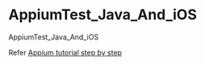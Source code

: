 # AppiumTest_Java_And_iOS
AppiumTest_Java_And_iOS

Refer [Appium tutorial step by step](https://www.youtube.com/playlist?list=PLPO0LFyCaSo1DKak8ZhEJ3NXrj2shNM0N)
